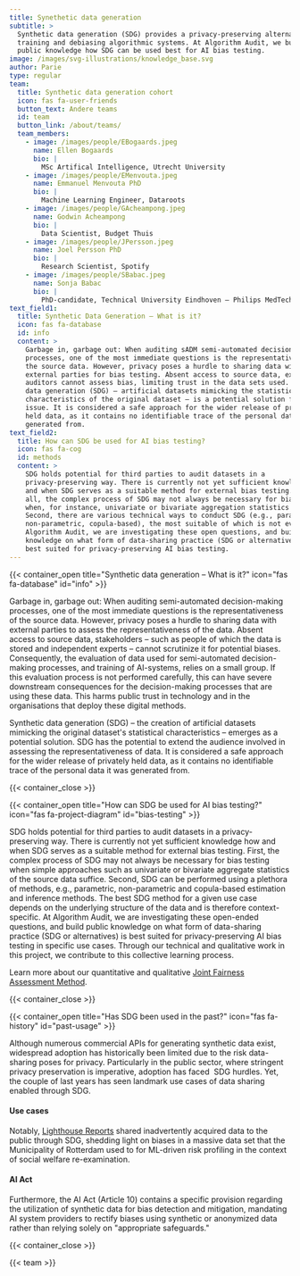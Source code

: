 ```yaml
---
title: Synethetic data generation
subtitle: >
  Synthetic data generation (SDG) provides a privacy-preserving alternative for
  training and debiasing algorithmic systems. At Algorithm Audit, we build
  public knowledge how SDG can be used best for AI bias testing.
image: /images/svg-illustrations/knowledge_base.svg
author: Parie
type: regular
team:
  title: Synthetic data generation cohort
  icon: fas fa-user-friends
  button_text: Andere teams
  id: team
  button_link: /about/teams/
  team_members:
    - image: /images/people/EBogaards.jpeg
      name: Ellen Bogaards
      bio: |
        MSc Artifical Intelligence, Utrecht University
    - image: /images/people/EMenvouta.jpeg
      name: Emmanuel Menvouta PhD
      bio: |
        Machine Learning Engineer, Dataroots
    - image: /images/people/GAcheampong.jpeg
      name: Godwin Acheampong
      bio: |
        Data Scientist, Budget Thuis
    - image: /images/people/JPersson.jpeg
      name: Joel Persson PhD
      bio: |
        Research Scientist, Spotify
    - image: /images/people/SBabac.jpeg
      name: Sonja Babac
      bio: |
        PhD-candidate, Technical University Eindhoven – Philips MedTech
text_field1:
  title: Synthetic Data Generation – What is it?
  icon: fas fa-database
  id: info
  content: >
    Garbage in, garbage out: When auditing sADM semi-automated decision-making
    processes, one of the most immediate questions is the representativeness of
    the source data. However, privacy poses a hurdle to sharing data with
    external parties for bias testing. Absent access to source data, external
    auditors cannot assess bias, limiting trust in the data sets used. Synthetic
    data generation (SDG) – artificial datasets mimicking the statistical
    characteristics of the original dataset – is a potential solution for this
    issue. It is considered a safe approach for the wider release of privately
    held data, as it contains no identifiable trace of the personal data it was
    generated from.
text_field2:
  title: How can SDG be used for AI bias testing?
  icon: fas fa-cog
  id: methods
  content: >
    SDG holds potential for third parties to audit datasets in a
    privacy-preserving way. There is currently not yet sufficient knowledge how
    and when SDG serves as a suitable method for external bias testing. First of
    all, the complex process of SDG may not always be necessary for bias testing
    when, for instance, univariate or bivariate aggregation statistics suffice.
    Second, there are various technical ways to conduct SDG (e.g., parametric,
    non-parametric, copula-based), the most suitable of which is not evident. At
    Algorithm Audit, we are investigating these open questions, and build public
    knowledge on what form of data-sharing practice (SDG or alternatives) is
    best suited for privacy-preserving AI bias testing.
---
```


{{< container_open title="Synthetic data generation – What is it?" icon="fas fa-database" id="info" >}}

Garbage in, garbage out: When auditing semi-automated decision-making processes, one of the most immediate questions is the representativeness of the source data. However, privacy poses a hurdle to sharing data with external parties to assess the representativeness of the data. Absent access to source data, stakeholders – such as people of which the data is stored and independent experts – cannot scrutinize it for potential biases. Consequently, the evaluation of data used for semi-automated decision-making processes, and training of AI-systems, relies on a small group. If this evaluation process is not performed carefully, this can have severe downstream consequences for the decision-making processes that are using these data. This harms public trust in technology and in the organisations that deploy these digital methods.

Synthetic data generation (SDG) – the creation of artificial datasets mimicking the original dataset's statistical characteristics – emerges as a potential solution. SDG has the potential to extend the audience involved in assessing the representativeness of data. It is considered a safe approach for the wider release of privately held data, as it contains no identifiable trace of the personal data it was generated from.

{{< container_close >}}

{{< container_open title="How can SDG be used for AI bias testing?" icon="fas fa-project-diagram" id="bias-testing" >}}

SDG holds potential for third parties to audit datasets in a privacy-preserving way. There is currently not yet sufficient knowledge how and when SDG serves as a suitable method for external bias testing. First, the complex process of SDG may not always be necessary for bias testing when simple approaches such as univariate or bivariate aggregate statistics of the source data suffice. Second, SDG can be performed using a plethora of methods, e.g., parametric, non-parametric and copula-based estimation and inference methods. The best SDG method for a given use case depends on the underlying structure of the data and is therefore context-specific. At Algorithm Audit, we are investigating these open-ended questions, and build public knowledge on what form of data-sharing practice (SDG or alternatives) is best suited for privacy-preserving AI bias testing in specific use cases. Through our technical and qualitative work in this project, we contribute to this collective learning process.

Learn more about our quantitative and qualitative [Joint Fairness Assessment Method](https://github.com/NGO-Algorithm-Audit/Bias_scan).

{{< container_close >}}

{{< container_open title="Has SDG been used in the past?" icon="fas fa-history" id="past-usage" >}}

Although numerous commercial APIs for generating synthetic data exist, widespread adoption has historically been limited due to the risk data-sharing poses for privacy. Particularly in the public sector, where stringent privacy preservation is imperative, adoption has faced  SDG hurdles. Yet, the couple of last years has seen landmark use cases of data sharing enabled through SDG.

#### Use cases

Notably, [Lighthouse Reports](https://www.lighthousereports.com/suspicion-machines-methodology/) shared inadvertently acquired data to the public through SDG, shedding light on biases in a massive data set that the Municipality of Rotterdam used to for ML-driven risk profiling in the context of social welfare re-examination.

#### AI Act

Furthermore, the AI Act (Article 10) contains a specific provision regarding the utilization of synthetic data for bias detection and mitigation, mandating AI system providers to rectify biases using synthetic or anonymized data rather than relying solely on "appropriate safeguards."

{{< container_close >}}

{{< team >}}
